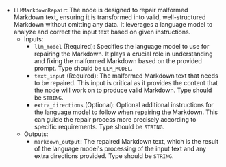 - `LLMMarkdownRepair`: The node is designed to repair malformed Markdown text, ensuring it is transformed into valid, well-structured Markdown without omitting any data. It leverages a language model to analyze and correct the input text based on given instructions.
    - Inputs:
        - `llm_model` (Required): Specifies the language model to use for repairing the Markdown. It plays a crucial role in understanding and fixing the malformed Markdown based on the provided prompt. Type should be `LLM_MODEL`.
        - `text_input` (Required): The malformed Markdown text that needs to be repaired. This input is critical as it provides the content that the node will work on to produce valid Markdown. Type should be `STRING`.
        - `extra_directions` (Optional): Optional additional instructions for the language model to follow when repairing the Markdown. This can guide the repair process more precisely according to specific requirements. Type should be `STRING`.
    - Outputs:
        - `markdown_output`: The repaired Markdown text, which is the result of the language model's processing of the input text and any extra directions provided. Type should be `STRING`.
